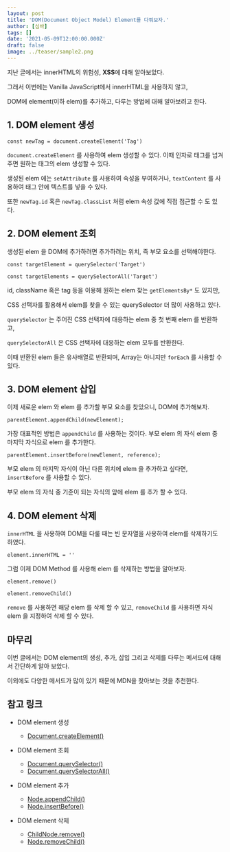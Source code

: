 ```yaml
---
layout: post
title: 'DOM(Document Object Model) Element를 다뤄보자.'
author: [심바]
tags: []
date: '2021-05-09T12:00:00.000Z'
draft: false
image: ../teaser/sample2.png
---
```


지난 글에서는 innerHTML의 위험성, **XSS**에 대해 알아보았다.

그래서 이번에는 Vanilla JavaScript에서 innerHTML을 사용하지 않고,

DOM에 element(이하 elem)를 추가하고, 다루는 방법에 대해 알아보려고 한다.

## 1. DOM element 생성

```javascipt
const newTag = document.createElement('Tag')
```

`document.createElement` 를 사용하여 elem 생성할 수 있다. 이때 인자로 태그를 넘겨주면 원하는 태그의 elem 생성할 수 있다.

생성된 elem 에는 `setAttribute` 를 사용하여 속성을 부여하거나, `textContent` 를 사용하여 태그 안에 텍스트를 넣을 수 있다.

또한 `newTag.id` 혹은 `newTag.classList` 처럼 elem 속성 값에 직접 접근할 수 도 있다.

## 2. DOM element 조회

생성된 elem 을 DOM에 추가하려면 추가하려는 위치, 즉 부모 요소를 선택해야한다.

```javascipt
const targetElement = querySelector('Target')

const targetElements = querySelectorAll('Target')
```

id, className 혹은 tag 등을 이용해 원하는 elem 찾는 `getElementsBy*` 도 있지만,

CSS 선택자를 활용해서 elem를 찾을 수 있는 querySelector 더 많이 사용하고 있다.

`querySelector` 는 주어진 CSS 선택자에 대응하는 elem 중 첫 번째 elem 를 반환하고,

`querySelectorAll` 은 CSS 선택자에 대응하는 elem 모두를 반환한다.

이때 반환된 elem 들은 유사배열로 반환되며, Array는 아니지만 `forEach` 를 사용할 수 있다.

## 3. DOM element 삽입

이제 새로운 elem 와 elem 를 추가할 부모 요소를 찾았으니, DOM에 추가해보자.

```javascipt
parentElement.appendChild(newElement);
```

가장 대표적인 방법은 `appendChild` 를 사용하는 것이다. 부모 elem 의 자식 elem 중 마지막 자식으로 elem 를 추가한다.

```javascipt
parentElement.insertBefore(newElement, reference);
```

부모 elem 의 마지막 자식이 아닌 다른 위치에 elem 을 추가하고 싶다면, `insertBefore` 를 사용할 수 있다.

부모 elem 의 자식 중 기준이 되는 자식의 앞에 elem 를 추가 할 수 있다.

## 4. DOM element 삭제

`innerHTML` 을 사용하여 DOM을 다룰 때는 빈 문자열을 사용하여 elem를 삭제하기도 하였다.

```javascipt
element.innerHTML = ''
```

그럼 이제 DOM Method 를 사용해 elem 를 삭제하는 방법을 알아보자.

```javascipt
element.remove()

element.removeChild()
```

`remove` 를 사용하면 해당 elem 를 삭제 할 수 있고, `removeChild` 를 사용하면 자식 elem 을 지정하여 삭제 할 수 있다.

## 마무리

이번 글에서는 DOM element의 생성, 추가, 삽입 그리고 삭제를 다루는 메서드에 대해서 간단하게 알아 보았다.

이외에도 다양한 메서드가 많이 있기 때문에 MDN을 찾아보는 것을 추천한다.

## 참고 링크

- DOM element 생성

  - [Document.createElement()](https://developer.mozilla.org/ko/docs/Web/API/Document/createElement)

- DOM element 조회

  - [Document.querySelector()](https://developer.mozilla.org/ko/docs/Web/API/Document/querySelector)
  - [Document.querySelectorAll()](https://developer.mozilla.org/ko/docs/Web/API/Document/querySelectorAll)

- DOM element 추가

  - [Node.appendChild()](https://developer.mozilla.org/ko/docs/Web/API/Node/appendChild)
  - [Node.insertBefore()](https://developer.mozilla.org/ko/docs/Web/API/Node/insertBefore)

- DOM element 삭제
  - [ChildNode.remove()](https://developer.mozilla.org/en-US/docs/Web/API/ChildNode/remove)
  - [Node.removeChild()](https://developer.mozilla.org/en-US/docs/Web/API/Node/removeChild)
